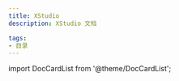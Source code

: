 ```yaml
---
title: XStudio
description: XStudio 文档

tags: 
- 目录
---
```


import DocCardList from '@theme/DocCardList';

<DocCardList />